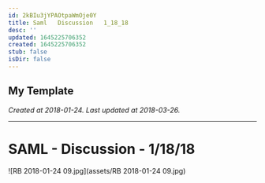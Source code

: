 ```yaml
---
id: 2kBIu3jYPAOtpaWmOje0Y
title: Saml   Discussion   1_18_18
desc: ''
updated: 1645225706352
created: 1645225706352
stub: false
isDir: false
---
```

My Template
---

_Created at 2018-01-24._
_Last updated at 2018-03-26._




---

# SAML - Discussion - 1/18/18


![RB 2018-01-24 09.jpg](assets/RB 2018-01-24 09.jpg)

